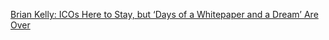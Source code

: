 [Brian Kelly: ICOs Here to Stay, but ‘Days of a Whitepaper and a Dream’ Are Over](https://cointelegraph.com/news/brian-kelly-icos-here-to-stay-but-days-of-a-whitepaper-and-a-dream-are-over)
